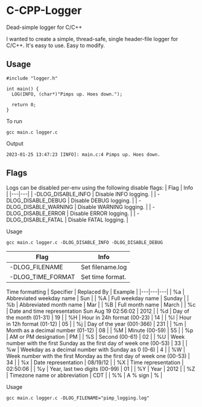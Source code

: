 # C-CPP-Logger
Dead-simple logger for C/C++

I wanted to create a simple, thread-safe, single header-file logger for C/C++. It's easy to use. Easy to modify.

## Usage
```
#include "logger.h"

int main() {
  LOG(INFO, (char*)"Pimps up. Hoes down.");
  
  return 0;
}
```

To run
```
gcc main.c logger.c
```

Output
```
2023-01-25 13:47:23 [INFO]: main.c:4 Pimps up. Hoes down.
```

## Flags
Logs can be disabled per-env using the following disable flags:
| Flag | Info |
|---|---|
| -DLOG_DISABLE_INFO | Disable INFO logging. |
| -DLOG_DISABLE_DEBUG | Disable DEBUG logging. |
| -DLOG_DISABLE_WARNING | Disable WARNING logging. |
| -DLOG_DISABLE_ERROR | Disable ERROR logging. |
| -DLOG_DISABLE_FATAL | Disable FATAL logging. |

Usage
```
gcc main.c logger.c -DLOG_DISABLE_INFO -DLOG_DISABLE_DEBUG
```

| Flag | Info |
|---|---|
| -DLOG_FILENAME | Set filename.log |
| -DLOG_TIME_FORMAT | Set time format. |

Time formatting
| Specifier |	Replaced By	| Example |
|---|---|---|
| %a |	Abbreviated weekday name | Sun |
| %A |	Full weekday name | Sunday |
| %b |	Abbreviated month name | Mar |
| %B |	Full month name | March |
| %c |	Date and time representation	Sun Aug 19 02:56:02 | 2012 |
| %d |	Day of the month (01-31) | 19 |
| %H |	Hour in 24h format (00-23) | 14 |
| %I |	Hour in 12h format (01-12) | 05 |
| %j |	Day of the year (001-366) | 231 |
| %m |	Month as a decimal number (01-12) | 08 |
| %M |	Minute (00-59) | 55 |
| %p |	AM or PM designation | PM |
| %S |	Second (00-61) | 02 |
| %U |	Week number with the first Sunday as the first day of week one (00-53) | 33 |
| %w |	Weekday as a decimal number with Sunday as 0 (0-6) | 4 |
| %W |	Week number with the first Monday as the first day of week one (00-53) | 34 |
| %x |	Date representation | 08/19/12 |
| %X |	Time representation | 02:50:06 |
| %y |	Year, last two digits (00-99) | 01 |
| %Y |	Year | 2012 |
| %Z |	Timezone name or abbreviation | CDT |
| %% |	A % sign | % |

Usage
```
gcc main.c logger.c -DLOG_FILENAME="pimp_logging.log"
```
